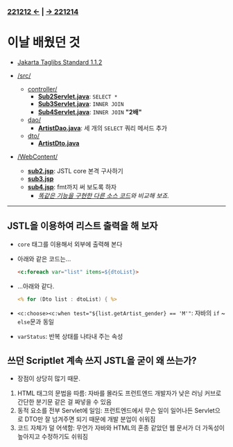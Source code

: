 ﻿### [221212 ←](/221205-230127_JSP/22-12/221212/) | [→ 221214](/221205-230127_JSP/22-12/221214/)

# 이날 배웠던 것

- [Jakarta Taglibs Standard 1.1.2](http://archive.apache.org/dist/jakarta/taglibs/standard/binaries/jakarta-taglibs-standard-1.1.2.zip)

- [/src/](/221205-230127_JSP/22-12/221213/jspstudy56/kadeServlet/src/)
    - [controller/](/221205-230127_JSP/22-12/221213/jspstudy56/kadeServlet/src/controller/)
        - [**Sub2Servlet.java**](/221205-230127_JSP/22-12/221213/jspstudy56/kadeServlet/src/controller/Sub2Servlet.java): `SELECT *`
        - [**Sub3Servlet.java**](/221205-230127_JSP/22-12/221213/jspstudy56/kadeServlet/src/controller/Sub3Servlet.java): `INNER JOIN`
        - [**Sub4Servlet.java**](/221205-230127_JSP/22-12/221213/jspstudy56/kadeServlet/src/controller/Sub4Servlet.java): `INNER JOIN` **"2배"**
    - [dao/](/221205-230127_JSP/22-12/221213/jspstudy56/kadeServlet/src/dao/)
        - [**ArtistDao.java**](/221205-230127_JSP/22-12/221213/jspstudy56/kadeServlet/src/dao/ArtistDao.java): 세 개의 `SELECT` 쿼리 메서드 추가
    - [dto/](/221205-230127_JSP/22-12/221213/jspstudy56/kadeServlet/src/dto/)
        - [**ArtistDto.java**](/221205-230127_JSP/22-12/221213/jspstudy56/kadeServlet/src/dto/ArtistDto.java)
- [/WebContent/](/221205-230127_JSP/22-12/221213/jspstudy56/kadeServlet/WebContent/)
    - [**sub2.jsp**](/221205-230127_JSP/22-12/221213/jspstudy56/kadeServlet/WebContent/sub2.jsp): JSTL core 본격 구사하기
    - [**sub3.jsp**](/221205-230127_JSP/22-12/221213/jspstudy56/kadeServlet/WebContent/sub3.jsp)
    - [**sub4.jsp**](/221205-230127_JSP/22-12/221213/jspstudy56/kadeServlet/WebContent/sub4.jsp): fmt까지 써 보도록 하자
        - _[똑같은 기능을 구현한 다른 소스 코드](/221205-230127_JSP/22-12/221208/jspstudy56/cbq_02/WebContent/read-rank.jsp)와 비교해 보죠._

---

## JSTL을 이용하여 리스트 출력을 해 보자

- `core` 태그를 이용해서 외부에 출력해 본다
- 아래와 같은 코드는...

    ```html
    <c:foreach var="list" items=${dtoList}>
    ```

- ...아래와 같다.

    ```jsp
    <% for (Dto list : dtoList) { %>
    ```

- `<c:choose><c:when test="${list.getArtist_gender} == 'M'"`: 자바의 `if` ~ `else`문과 동일
- `varStatus`: 반복 상태를 나타내 주는 속성

## 쓰던 Scriptlet 계속 쓰지 JSTL을 굳이 왜 쓰는가? 

- 장점이 상당히 많기 때문.

1. HTML 태그의 문법을 따름: 자바를 몰라도 프런트엔드 개발자가 낮은 러닝 커브로 간단한 분기문 같은 걸 짜넣을 수 있음
1. 동적 요소를 전부 Servlet에 일임: 프런트엔드에서 무슨 일이 일어나든 Servlet으로 DTO만 잘 넘겨주면 되기 때문에 개발 분업이 쉬워짐
1. 코드 자체가 덜 어색함: 무언가 자바와 HTML의 혼종 같았던 웹 문서가 더 가독성이 높아지고 수정하기도 쉬워짐